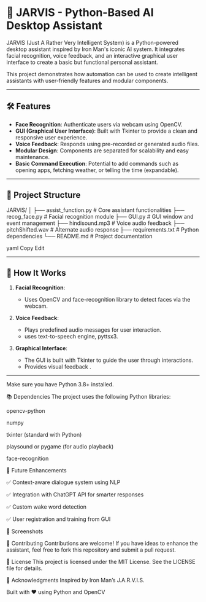 # 🤖 JARVIS - Python-Based AI Desktop Assistant

JARVIS (Just A Rather Very Intelligent System) is a Python-powered desktop assistant inspired by Iron Man's iconic AI system. It integrates facial recognition, voice feedback, and an interactive graphical user interface to create a basic but functional personal assistant.

This project demonstrates how automation can be used to create intelligent assistants with user-friendly features and modular components.

---

## 🛠️ Features

- **Face Recognition**: Authenticate users via webcam using OpenCV.
- **GUI (Graphical User Interface)**: Built with Tkinter to provide a clean and responsive user experience.
- **Voice Feedback**: Responds using pre-recorded or generated audio files.
- **Modular Design**: Components are separated for scalability and easy maintenance.
- **Basic Command Execution**: Potential to add commands such as opening apps, fetching weather, or telling the time (expandable).

---

## 📁 Project Structure

JARVIS/ │ ├── assist_function.py # Core assistant functionalities ├── recog_face.py # Facial recognition module ├── GUI.py # GUI window and event management ├── hindisound.mp3 # Voice audio feedback ├── pitchShifted.wav # Alternate audio response ├── requirements.txt # Python dependencies └── README.md # Project documentation

yaml
Copy
Edit

---

## 🧠 How It Works

1. **Facial Recognition**:
   - Uses OpenCV and face-recognition library to detect faces via the webcam.

2. **Voice Feedback**:
   - Plays predefined audio messages for user interaction.
   - uses text-to-speech engine, pyttsx3.

3. **Graphical Interface**:
   - The GUI is built with Tkinter to guide the user through interactions.
   - Provides visual feedback .

---


Make sure you have Python 3.8+ installed.

📚 Dependencies
The project uses the following Python libraries:

opencv-python

numpy

tkinter (standard with Python)

playsound or pygame (for audio playback)

face-recognition


📌 Future Enhancements

✅ Context-aware dialogue system using NLP

✅ Integration with ChatGPT API for smarter responses

✅ Custom wake word detection

✅ User registration and training from GUI

📸 Screenshots


🤝 Contributing
Contributions are welcome! If you have ideas to enhance the assistant, feel free to fork this repository and submit a pull request.

📝 License
This project is licensed under the MIT License. See the LICENSE file for details.

🙌 Acknowledgments
Inspired by Iron Man’s J.A.R.V.I.S.

Built with ❤️ using Python and OpenCV
